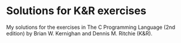 # Solutions for K&R exercises

My solutions for the exercises in The C Programming Language (2nd edition) by Brian W. Kernighan and Dennis M. Ritchie (K&R).